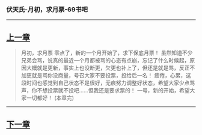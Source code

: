 ### 伏天氏-月初，求月票-69书吧

--------
[上一章](./e7cfd8ac4052d3f2163f44d4be39b26e.md)
--------


>
>
>
>月初，求月票
>零点了，新的一个月开始了，求下保底月票！
>虽然知道不少兄弟会骂，说真的最近一个月都被骂的心态有点崩，忘记了什么时候起，原因大概就是更新，事实上也没断更，欠更也补上了，但还是就是骂，反正不加更就是骂你没商量，号召大家不要投票，投给后一名！
>疲倦，心累，这段时间也感觉到自己状态不是很好，无痕努力调整好状态，希望大家少点骂声，你不想投票就不投吧……但我还是要求票的！
>一号，新的开始，希望大家一切都好！
>(本章完)
>
>

--------
[下一章](./860906aa088da9c5d53a82b7616da716.md)
--------
